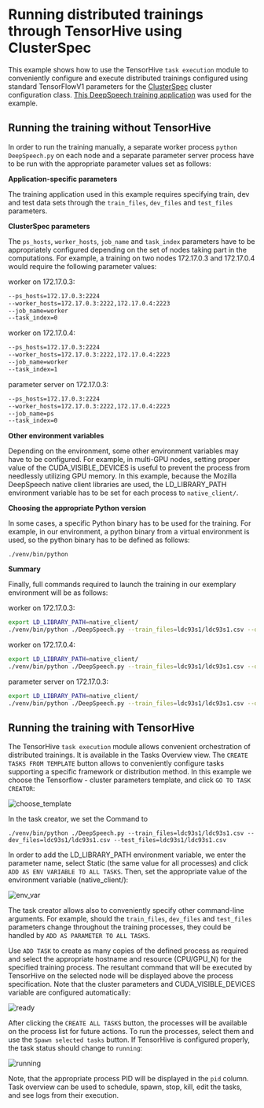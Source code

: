 # Running distributed trainings through TensorHive using ClusterSpec

This example shows how to use the TensorHive `task execution` module to
conveniently configure and execute distributed trainings configured using
standard TensorFlowV1 parameters for the [ClusterSpec](https://www.tensorflow.org/api_docs/python/tf/train/ClusterSpec)
cluster configuration class. 
[This DeepSpeech training application](https://github.com/roscisz/dnn_training_benchmarks/tree/master/TensorFlowV1_DeepSpeech_ldc93s1)
was used for the example.

## Running the training without TensorHive

In order to run the training manually, a separate worker process `python DeepSpeech.py`
on each node and a separate parameter server process have to be run 
with the appropriate parameter values set as follows:

**Application-specific parameters**

The training application used in this example requires specifying train, dev and
test data sets through the `train_files`, `dev_files` and `test_files` parameters.

**ClusterSpec parameters**

The `ps_hosts`, `worker_hosts`, `job_name` and `task_index` parameters
have to be appropriately configured depending
on the set of nodes taking part in the computations.
For example, a training on two nodes 172.17.0.3 and 172.17.0.4 would require the following
parameter values:

worker on 172.17.0.3:
```bash
--ps_hosts=172.17.0.3:2224
--worker_hosts=172.17.0.3:2222,172.17.0.4:2223
--job_name=worker
--task_index=0
```

worker on 172.17.0.4:
```bash
--ps_hosts=172.17.0.3:2224
--worker_hosts=172.17.0.3:2222,172.17.0.4:2223
--job_name=worker
--task_index=1
```
parameter server on 172.17.0.3:
```bash
--ps_hosts=172.17.0.3:2224
--worker_hosts=172.17.0.3:2222,172.17.0.4:2223
--job_name=ps
--task_index=0
```

**Other environment variables**

Depending on the environment, some other environment variables may have to be configured.
For example, in multi-GPU nodes, setting proper value of the CUDA_VISIBLE_DEVICES is useful
to prevent the process from needlessly utilizing GPU memory.
In this example, because the Mozilla DeepSpeech native client libraries are used, the
LD_LIBRARY_PATH environment variable has to be set for each process to `native_client/`. 

**Choosing the appropriate Python version**

In some cases, a specific Python binary has to be used for the training.
For example, in our environment, a python binary from a virtual environment
is used, so the python binary has to be defined as follows:

```
./venv/bin/python
```

**Summary**

Finally, full commands required to launch the training in our exemplary environment will be as follows:

worker on 172.17.0.3:
```bash
export LD_LIBRARY_PATH=native_client/
./venv/bin/python ./DeepSpeech.py --train_files=ldc93s1/ldc93s1.csv --dev_files=ldc93s1/ldc93s1.csv --test_files=ldc93s1/ldc93s1.csv --ps_hosts=172.17.0.3:2224 --worker_hosts=172.17.0.3:2222,172.17.0.4:2223 --job_name=worker --task_index=0
```

worker on 172.17.0.4: 
```bash
export LD_LIBRARY_PATH=native_client/
./venv/bin/python ./DeepSpeech.py --train_files=ldc93s1/ldc93s1.csv --dev_files=ldc93s1/ldc93s1.csv --test_files=ldc93s1/ldc93s1.csv --ps_hosts=172.17.0.3:2224 --worker_hosts=172.17.0.3:2222,172.17.0.4:2223 --job_name=worker --task_index=1
```

parameter server on 172.17.0.3:
```bash
export LD_LIBRARY_PATH=native_client/
./venv/bin/python ./DeepSpeech.py --train_files=ldc93s1/ldc93s1.csv --dev_files=ldc93s1/ldc93s1.csv --test_files=ldc93s1/ldc93s1.csv --ps_hosts=172.17.0.3:2224 --worker_hosts=172.17.0.3:2222,172.17.0.4:2223 --job_name=ps --task_index=0
```

## Running the training with TensorHive

The TensorHive `task execution` module allows convenient orchestration of distributed trainings.
It is available in the Tasks Overview view. The `CREATE TASKS FROM TEMPLATE` button allows to
conveniently configure tasks supporting a specific framework or distribution method. In this
example we choose the Tensorflow - cluster parameters template, and click `GO TO TASK CREATOR`:

![choose_template](https://raw.githubusercontent.com/roscisz/TensorHive/master/examples/TensorFlow_ClusterSpec/img/choose_template.png)

In the task creator, we set the Command to
```
./venv/bin/python ./DeepSpeech.py --train_files=ldc93s1/ldc93s1.csv --dev_files=ldc93s1/ldc93s1.csv --test_files=ldc93s1/ldc93s1.csv
```

In order to add the LD_LIBRARY_PATH environment variable, we enter the parameter name,
select Static (the same value for all processes) and click `ADD AS ENV VARIABLE TO ALL TASKS`.
Then, set the appropriate value of the environment variable (native_client/):


![env_var](https://raw.githubusercontent.com/roscisz/TensorHive/master/examples/TensorFlow_ClusterSpec/img/env_var.png)


The task creator allows also to conveniently specify other command-line arguments. For example,
should the `train_files`, `dev_files` and `test_files` parameters change throughout the training
processes, they could be handled by `ADD AS PARAMETER TO ALL TASKS`.

Use `ADD TASK` to create as many copies of the defined process as required and
select the appropriate hostname and resource (CPU/GPU_N) for the specified training process. The resultant
command that will be executed by TensorHive on the selected node will be displayed above the process specification.
Note that the cluster parameters and CUDA_VISIBLE_DEVICES variable are configured automatically:
 
![ready](https://raw.githubusercontent.com/roscisz/TensorHive/master/examples/TensorFlow_ClusterSpec/img/ready.png)

After clicking the `CREATE ALL TASKS` button, the processes will be available on the process list for future actions.
To run the processes, select them and use the `Spawn selected tasks` button. If TensorHive is configured properly,
the task status should change to `running`:

![running](https://raw.githubusercontent.com/roscisz/TensorHive/master/examples/TensorFlow_ClusterSpec/img/running.png)

Note, that the appropriate process PID will be displayed in the `pid` column. Task overview can
be used to schedule, spawn, stop, kill, edit the tasks, and see logs from their execution.
